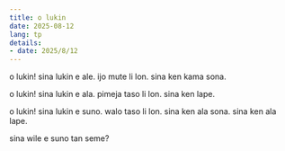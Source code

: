 ```yaml
---
title: o lukin
date: 2025-08-12
lang: tp
details:
- date: 2025/8/12
---
```


o lukin! sina lukin e ale. ijo mute li lon. sina ken kama sona.

o lukin! sina lukin e ala. pimeja taso li lon. sina ken lape.

o lukin! sina lukin e suno. walo taso li lon. sina ken ala sona. sina ken ala lape.

sina wile e suno tan seme?

